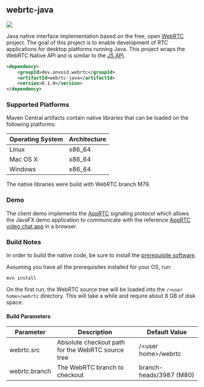 ## webrtc-java

[![](https://github.com/devopvoid/webrtc-java/workflows/Maven%20CI/badge.svg)](https://github.com/devopvoid/webrtc-java/actions)

Java native interface implementation based on the free, open [WebRTC](https://webrtc.org) project. The goal of this project is to enable development of RTC applications for desktop platforms running Java. This project wraps the WebRTC Native API and is similar to the [JS API](https://w3c.github.io/webrtc-pc).

```xml
<dependency>
    <groupId>dev.onvoid.webrtc</groupId>
    <artifactId>webrtc-java</artifactId>
    <version>0.1.0</version>
</dependency>
```

### Supported Platforms
Maven Central artifacts contain native libraries that can be loaded on the following platforms:

| Operating System | Architecture |
| ---------------- |--------------|
| Linux            | x86_64       |
| Mac OS X         | x86_64       |
| Windows          | x86_64       |

The native libraries were build with WebRTC branch M79.

### Demo

The client demo implements the [AppRTC](https://github.com/webrtc/apprtc) signaling protocol which allows the JavaFX demo application to communicate with the reference [AppRTC video chat app](https://appr.tc) in a browser.

### Build Notes

In order to build the native code, be sure to install the [prerequisite software](https://webrtc.googlesource.com/src/+/refs/heads/master/docs/native-code/development/prerequisite-sw/index.md).

Assuming you have all the prerequisites installed for your OS, run:

```
mvn install
```

On the first run, the WebRTC source tree will be loaded into the `/<user home>/webrtc` directory. This will take a while and require about 8 GB of disk space.

#### Build Parameters

| Parameter     | Description                                       | Default Value           |
| ------------- | ------------------------------------------------- | ----------------------- |
| webrtc.src    | Absolute checkout path for the WebRTC source tree | /\<user home\>/webrtc   |
| webrtc.branch | The WebRTC branch to checkout                     | branch-heads/3987 (M80) |
